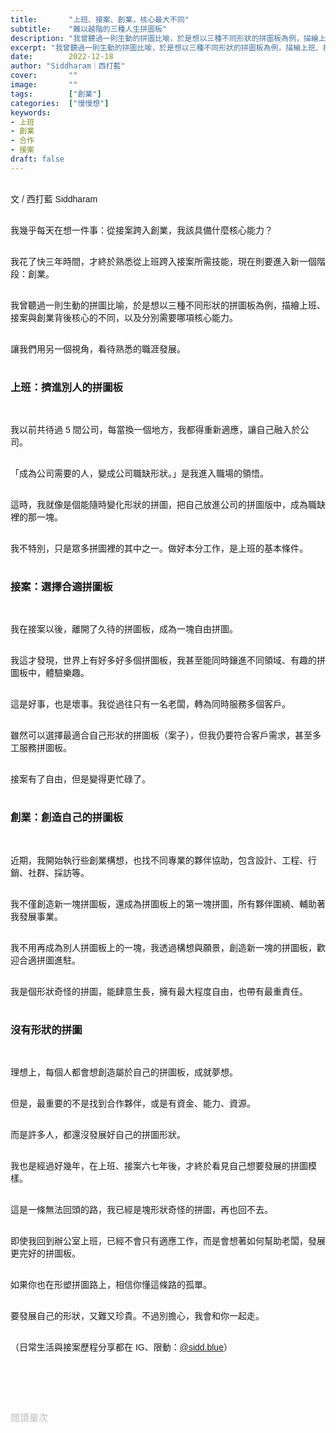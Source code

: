 ```yaml
---
title:       "上班、接案、創業，核心最大不同"
subtitle:    "難以越階的三種人生拼圖板"
description: "我曾聽過一則生動的拼圖比喻，於是想以三種不同形狀的拼圖板為例，描繪上班、接案與創業背後核心的不同，以及分別需要哪項核心能力..."
excerpt: "我曾聽過一則生動的拼圖比喻，於是想以三種不同形狀的拼圖板為例，描繪上班、接案與創業背後核心的不同，以及分別需要哪項核心能力..."
date:        2022-12-18
author: "Siddharam｜西打藍"
cover:       ""
image:       ""
tags:        ["創業"]
categories:  ["慢慢想"]
keywords:
- 上班
- 創業
- 合作
- 接案
draft: false
---
```


<article style="font-family: 'Noto Sans TC', '微軟正黑體', sans-serif; font-weight: 300;">

<br>文 / 西打藍 Siddharam<br><br>

我幾乎每天在想一件事：從接案跨入創業，我該具備什麼核心能力？<br><br>

我花了快三年時間，才終於熟悉從上班跨入接案所需技能，現在則要進入新一個階段：創業。<br><br>

我曾聽過一則生動的拼圖比喻，於是想以三種不同形狀的拼圖板為例，描繪上班、接案與創業背後核心的不同，以及分別需要哪項核心能力。<br><br>

讓我們用另一個視角，看待熟悉的職涯發展。<br><br>

<h3 class="article-h1-color">上班：擠進別人的拼圖板</h3><br>

我以前共待過 5 間公司，每當換一個地方，我都得重新適應，讓自己融入於公司。<br><br>

「成為公司需要的人，變成公司職缺形狀。」是我進入職場的領悟。<br><br>

這時，我就像是個能隨時變化形狀的拼圖，把自己放進公司的拼圖版中，成為職缺裡的那一塊。<br><br>

我不特別，只是眾多拼圖裡的其中之一。做好本分工作，是上班的基本條件。<br><br>


<h3 class="article-h1-color">接案：選擇合適拼圖板</h3><br>

我在接案以後，離開了久待的拼圖板，成為一塊自由拼圖。<br><br>

我這才發現，世界上有好多好多個拼圖板，我甚至能同時鑲進不同領域、有趣的拼圖板中，體驗樂趣。<br><br>

這是好事，也是壞事。我從過往只有一名老闆，轉為同時服務多個客戶。<br><br>

雖然可以選擇最適合自己形狀的拼圖板（案子），但我仍要符合客戶需求，甚至多工服務拼圖板。<br><br>

接案有了自由，但是變得更忙碌了。<br><br>


<h3 class="article-h1-color">創業：創造自己的拼圖板</h3><br>

近期，我開始執行些創業構想，也找不同專業的夥伴協助，包含設計、工程、行銷、社群、採訪等。<br><br>

我不僅創造新一塊拼圖板，還成為拼圖板上的第一塊拼圖，所有夥伴圍繞、輔助著我發展事業。<br><br>

我不用再成為別人拼圖板上的一塊，我透過構想與願景，創造新一塊的拼圖板，歡迎合適拼圖進駐。<br><br>

我是個形狀奇怪的拼圖，能肆意生長，擁有最大程度自由，也帶有最重責任。<br><br>


<h3 class="article-h1-color">沒有形狀的拼圖</h3><br>

理想上，每個人都會想創造屬於自己的拼圖板，成就夢想。<br><br>

但是，最重要的不是找到合作夥伴，或是有資金、能力、資源。<br><br>

而是許多人，都還沒發展好自己的拼圖形狀。<br><br>

我也是經過好幾年，在上班、接案六七年後，才終於看見自己想要發展的拼圖模樣。<br><br>

這是一條無法回頭的路，我已經是塊形狀奇怪的拼圖，再也回不去。<br><br>

即使我回到辦公室上班，已經不會只有適應工作，而是會想著如何幫助老闆，發展更完好的拼圖板。<br><br>

如果你也在形塑拼圖路上，相信你懂這條路的孤單。<br><br>

要發展自己的形狀，又難又珍貴。不過別擔心，我會和你一起走。<br><br>


（日常生活與接案歷程分享都在 IG、限動：<a href="https://www.instagram.com/sidd.blue/" target="_blank">@sidd.blue</a>）<br><br>


<!-- <h3 class="article-h1-color"></h3><br> -->





<br><br><br>

</article>

<div style="color: #bfbfbf; font-size: 15px;" id="busuanzi_container_page_pv">
  閱讀量<span id="busuanzi_value_page_pv"></span>次
</div>

<script src="../../js/post.js"></script>




